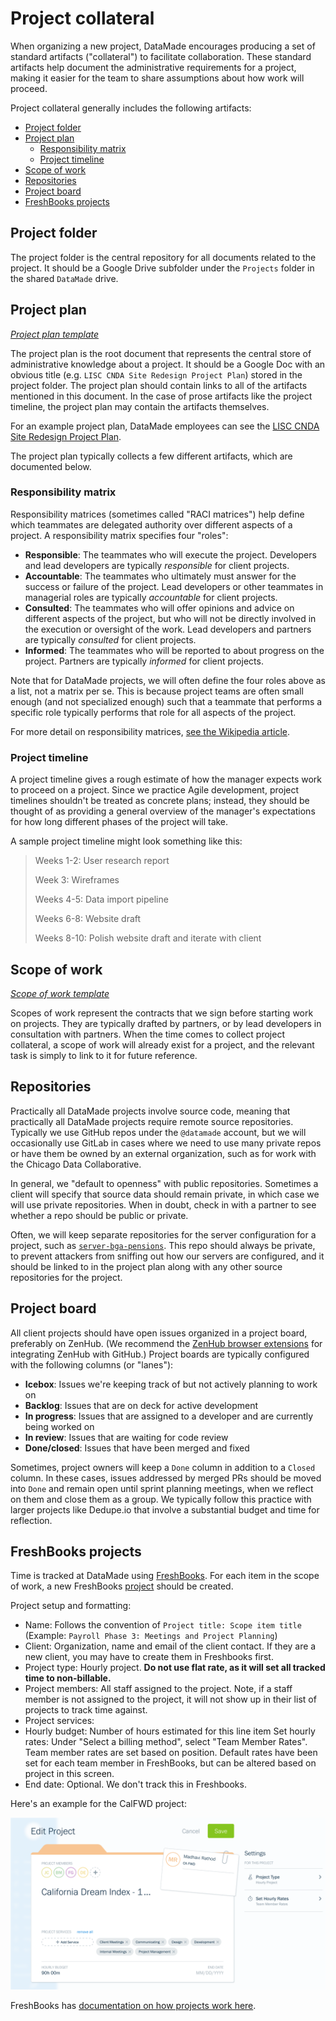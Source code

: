 # Project collateral

When organizing a new project, DataMade encourages producing a set of standard artifacts ("collateral") to facilitate collaboration. These standard artifacts help document the administrative requirements for a project, making it easier for the team to share assumptions about how work will proceed.

Project collateral generally includes the following artifacts:

- [Project folder](#project-folder)
- [Project plan](#project-plan)
    - [Responsibility matrix](#responsibility-matrix)
    - [Project timeline](#project-timeline)
- [Scope of work](#scope-of-work)
- [Repositories](#repositories)
- [Project board](#project-board)
- [FreshBooks projects](#freshbooks-projects)

## Project folder

The project folder is the central repository for all documents related to the project. It should be a Google Drive subfolder under the `Projects` folder in the shared `DataMade` drive.

## Project plan

_[Project plan template](https://docs.google.com/document/d/1rwMSxjZqrGxSRqmxSY35r5kBCfgSPEa59vRQtKydeD8/edit?usp=sharing)_

The project plan is the root document that represents the central store of administrative knowledge about a project. It should be a Google Doc with an obvious title (e.g. `LISC CNDA Site Redesign Project Plan`) stored in the project folder. The project plan should contain links to all of the artifacts mentioned in this document. In the case of prose artifacts like the project timeline, the project plan may contain the artifacts themselves.

For an example project plan, DataMade employees can see the [LISC CNDA Site Redesign Project Plan](https://docs.google.com/document/d/1lZS-_Pr3P5dcrabnZ_e270lAl0l2Hqmzy2gSsKj_nIs/edit?usp=sharing).

The project plan typically collects a few different artifacts, which are documented below.

### Responsibility matrix

Responsibility matrices (sometimes called "RACI matrices") help define which teammates are delegated authority over different aspects of a project. A responsibility matrix specifies four "roles":

- **Responsible**: The teammates who will execute the project. Developers and lead developers are typically _responsible_ for client projects.
- **Accountable**: The teammates who ultimately must answer for the success or failure of the project. Lead developers or other teammates in managerial roles are typically _accountable_ for client projects.
- **Consulted**: The teammates who will offer opinions and advice on different aspects of the project, but who will not be directly involved in the execution or oversight of the work. Lead developers and partners are typically _consulted_ for client projects.
- **Informed**: The teammates who will be reported to about progress on the project. Partners are typically _informed_ for client projects.

Note that for DataMade projects, we will often define the four roles above as a list, not a matrix per se. This is because project teams are often small enough (and not specialized enough) such that a teammate that performs a specific role typically performs that role for all aspects of the project.

For more detail on responsibility matrices, [see the Wikipedia article](https://en.wikipedia.org/wiki/Responsibility_assignment_matrix).

### Project timeline

A project timeline gives a rough estimate of how the manager expects work to proceed on a project. Since we practice Agile development, project timelines shouldn't be treated as concrete plans; instead, they should be thought of as providing a general overview of the manager's expectations for how long different phases of the project will take.

A sample project timeline might look something like this:

> Weeks 1-2: User research report
>
> Week 3: Wireframes
>
> Weeks 4-5: Data import pipeline
>
> Weeks 6-8: Website draft
>
> Weeks 8-10: Polish website draft and iterate with client

## Scope of work

_[Scope of work template](https://docs.google.com/document/d/1IprTA6ikNz6e0BCW086_qXIB_oZGQJpOt8vcaS2ubw0/edit?usp=sharing)_

Scopes of work represent the contracts that we sign before starting work on projects. They are typically drafted by partners, or by lead developers in consultation with partners. When the time comes to collect project collateral, a scope of work will already exist for a project, and the relevant task is simply to link to it for future reference.

## Repositories

Practically all DataMade projects involve source code, meaning that practically all DataMade projects require remote source repositories. Typically we use GitHub repos under the `@datamade` account, but we will occasionally use GitLab in cases where we need to use many private repos or have them be owned by an external organization, such as for work with the Chicago Data Collaborative.

In general, we "default to openness" with public repositories. Sometimes a client will specify that source data should remain private, in which case we will use private repositories. When in doubt, check in with a partner to see whether a repo should be public or private.

Often, we will keep separate repositories for the server configuration for a project, such as [`server-bga-pensions`](https://github.com/datamade/server-bga-pensions). This repo should always be private, to prevent attackers from sniffing out how our servers are configured, and it should be linked to in the project plan along with any other source repositories for the project.

## Project board

All client projects should have open issues organized in a project board, preferably on ZenHub. (We recommend the [ZenHub browser extensions](https://www.zenhub.com/extension) for integrating ZenHub with GitHub.) Project boards are typically configured with the following columns (or "lanes"):

- **Icebox**: Issues we're keeping track of but not actively planning to work on
- **Backlog**: Issues that are on deck for active development
- **In progress**: Issues that are assigned to a developer and are currently being worked on
- **In review**: Issues that are waiting for code review
- **Done/closed**: Issues that have been merged and fixed

Sometimes, project owners will keep a `Done` column in addition to a `Closed` column. In these cases, issues addressed by merged PRs should be moved into `Done` and remain open until sprint planning meetings, when we reflect on them and close them as a group. We typically follow this practice with larger projects like Dedupe.io that involve a substantial budget and time for reflection.


## FreshBooks projects

Time is tracked at DataMade using [FreshBooks](https://my.freshbooks.com). For each item in the scope of work, a new FreshBooks [project](https://my.freshbooks.com/#/projects) should be created.

Project setup and formatting:

* Name: Follows the convention of `Project title: Scope item title` (Example: `Payroll Phase 3: Meetings and Project Planning`)
* Client: Organization, name and email of the client contact. If they are a new client, you may have to create them in Freshbooks first.
* Project type: Hourly project. **Do not use flat rate, as it will set all tracked time to non-billable.**
* Project members: All staff assigned to the project. Note, if a staff member is not assigned to the project, it will not show up in their list of projects to track time against.
* Project services:
* Hourly budget: Number of hours estimated for this line item
Set hourly rates: Under "Select a billing method", select "Team Member Rates". Team member rates are set based on position. Default rates have been set for each team member in FreshBooks, but can be altered based on project in this screen.
* End date: Optional. We don't track this in Freshbooks.

Here's an example for the CalFWD project:

![CalFWD project in FreshBooks](freshbooks-calfwd.png)

FreshBooks has [documentation on how projects work here](https://www.freshbooks.com/support/which-billing-method-should-i-choose).
